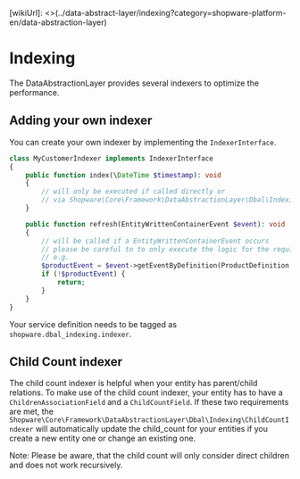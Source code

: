 [wikiUrl]: <>(../data-abstract-layer/indexing?category=shopware-platform-en/data-abstraction-layer)

# Indexing

The DataAbstractionLayer provides several indexers to optimize the performance.

## Adding your own indexer

You can create your own indexer by implementing the `IndexerInterface`.

```php
class MyCustomerIndexer implements IndexerInterface
{
    public function index(\DateTime $timestamp): void
    {
        // will only be executed if called directly or
        // via Shopware\Core\Framework\DataAbstractionLayer\Dbal\Indexing\IndexerRegistry->index()
    }

    public function refresh(EntityWrittenContainerEvent $event): void
    {
        // will be called if a EntityWrittenContainerEvent occurs
        // please be careful to to only execute the logic for the required entites
        // e.g.
        $productEvent = $event->getEventByDefinition(ProductDefinition::class);
        if (!$productEvent) {
            return;
        }
    }
}
```

Your service definition needs to be tagged as
`shopware.dbal_indexing.indexer`.

## Child Count indexer

The child count indexer is helpful when your entity has parent/child relations.
To make use of the child count indexer, your entity has to have a `ChildrenAssociationField`
and a `ChildCountField`. If these two requirements are met, the
`Shopware\Core\Framework\DataAbstractionLayer\Dbal\Indexing\ChildCountIndexer` will automatically update
the child_count for your entities if you create a new entity one or change an existing one.

Note: Please be aware, that the child count will only consider direct children 
and does not work recursively.
